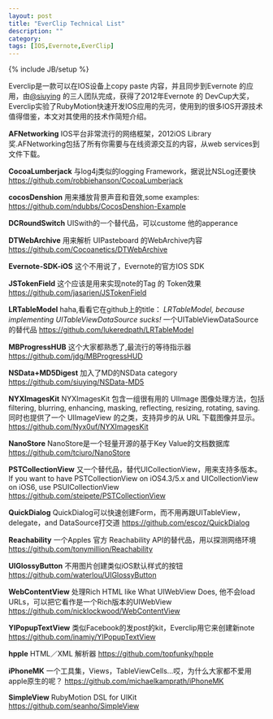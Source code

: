 ```yaml
---
layout: post
title: "EverClip Technical List"
description: ""
category: 
tags: [IOS,Evernote,EverClip]
---
```

{% include JB/setup %}

Everclip是一款可以在IOS设备上copy paste 内容，并且同步到Evernote 的应用，由[@siuying](https://twitter.com/siuying) 的三人团队完成，获得了2012年Evernote 的 DevCup大奖，Everclip实验了RubyMotion快速开发IOS应用的先河，使用到的很多IOS开源技术值得借鉴，本文对其使用的技术作简短介绍。 

**AFNetworking**
IOS平台非常流行的网络框架，2012iOS Library奖.AFNetworking包括了所有你需要与在线资源交互的内容，从web services到文件下载。

**CocoaLumberjack**
与log4j类似的logging Framework，据说比NSLog还要快
<https://github.com/robbiehanson/CocoaLumberjack>

**cocosDenshion**
用来播放背景声音和音效,some examples:
<https://github.com/ndubbs/CocosDenshion-Example>

**DCRoundSwitch**
UISwith的一个替代品，可以custome 他的apperance

**DTWebArchive**
用来解析 UIPasteboard 的WebArchive内容
<https://github.com/Cocoanetics/DTWebArchive>

**Evernote-SDK-iOS**
这个不用说了，Evernote的官方IOS SDK

**JSTokenField**
这个应该是用来实现note的Tag 的 Token效果
<https://github.com/jasarien/JSTokenField>

**LRTableModel**
haha,看看它在github上的title：
_LRTableModel, because implementing UITableViewDataSource sucks!_
一个UITableViewDataSource的替代品
<https://github.com/lukeredpath/LRTableModel>

**MBProgressHUB**
这个大家都熟悉了,最流行的等待指示器
<https://github.com/jdg/MBProgressHUD>

**NSData+MD5Digest**
加入了MD的NSData category
<https://github.com/siuying/NSData-MD5>

**NYXImagesKit**
NYXImagesKit 包含一组很有用的 UIImage 图像处理方法，包括 filtering, blurring, enhancing, masking, reflecting, resizing, rotating, saving. 同时也提供了一个 UIImageView 的之类，支持异步的从 URL 下载图像并显示。
<https://github.com/Nyx0uf/NYXImagesKit>

**NanoStore**
NanoStore是一个轻量开源的基于Key Value的文档数据库
<https://github.com/tciuro/NanoStore>

**PSTCollectionView**
又一个替代品，替代UICollectionView，用来支持多版本。
If you want to have PSTCollectionView on iOS4.3/5.x and UICollectionView on iOS6, use PSUICollectionView
<https://github.com/steipete/PSTCollectionView>

**QuickDialog**
QuickDialog可以快速创建Form，而不用再跟UITableView，delegate，and DataSource打交道
<https://github.com/escoz/QuickDialog>

**Reachability**
一个Apples 官方 Reachability API的替代品，用以探测网络环境
<https://github.com/tonymillion/Reachability>

**UIGlossyButton**
不用图片创建类似iOS默认样式的按钮
<https://github.com/waterlou/UIGlossyButton>

**WebContentView**
处理Rich HTML like What UIWebView Does, 他不会load URLs，可以把它看作是一个Rich版本的UIWebView
<https://github.com/nicklockwood/WebContentView>

**YIPopupTextView**
类似Facebook的发post的kit，Everclip用它来创建新note
<https://github.com/inamiy/YIPopupTextView>

**hpple**
HTML／XML 解析器
<https://github.com/topfunky/hpple>

**iPhoneMK**
一个工具集，Views，TableViewCells…哎，为什么大家都不爱用apple原生的呢？
<https://github.com/michaelkamprath/iPhoneMK>

**SimpleView**
RubyMotion DSL for UIKit
<https://github.com/seanho/SimpleView>


